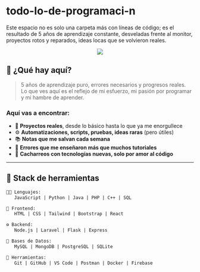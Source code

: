 # todo-lo-de-programaci-n
Este espacio no es solo una carpeta más con líneas de código; es el resultado de 5 años de aprendizaje constante, desveladas frente al monitor, proyectos rotos y reparados, ideas locas que se volvieron reales.

<!-- Encabezado con estilo -->
<p align="center">
  <img src="https://readme-typing-svg.herokuapp.com?font=Fira+Code&size=24&pause=1000&color=00F7FF&width=700&lines=💻+5+A%C3%91OS+DE+C%C3%93DIGO+REAL;🔥+MI+CAMINO+EN+LA+PROGRAMACI%C3%93N;🚀+APRENDIENDO+%2B+ROMPIENDO+%2B+AVANZANDO" />
</p>



## 🧠 ¿Qué hay aquí?

> 5 años de aprendizaje puro, errores necesarios y progresos reales.  
> Lo que ves aquí es el reflejo de mi esfuerzo, mi pasión por programar y mi hambre de aprender.

### Aquí vas a encontrar:
- 🧩 **Proyectos reales**, desde lo básico hasta lo que ya me enorgullece
- ⚙️ **Automatizaciones, scripts, pruebas, ideas raras** (pero útiles)
- 📚 **Notas que me salvan cada semana**
- 🔁 **Errores que me enseñaron más que muchos tutoriales**
- 🧪 **Cacharreos con tecnologías nuevas, solo por amor al código**

---

## 🧰 Stack de herramientas

```txt
👨‍💻 Lenguajes:
   JavaScript | Python | Java | PHP | C++ | SQL

🎨 Frontend:
   HTML | CSS | Tailwind | Bootstrap | React

⚙️ Backend:
   Node.js | Laravel | Flask | Express

🧠 Bases de Datos:
   MySQL | MongoDB | PostgreSQL | SQLite

🧰 Herramientas:
   Git | GitHub | VS Code | Postman | Docker | Firebase










